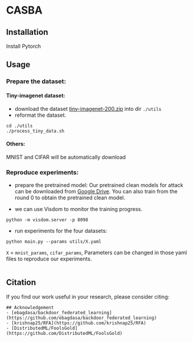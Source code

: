 # CASBA


## Installation
Install Pytorch

## Usage
### Prepare the dataset:

#### Tiny-imagenet dataset:

- download the dataset [tiny-imagenet-200.zip](https://tiny-imagenet.herokuapp.com/) into dir `./utils` 
- reformat the dataset.
```
cd ./utils
./process_tiny_data.sh
```

#### Others:
MNIST and CIFAR will be automatically download

### Reproduce experiments: 

- prepare the pretrained model:
Our pretrained clean models for attack can be downloaded from [Google Drive](https://drive.google.com/file/d/1wcJ_DkviuOLkmr-FgIVSFwnZwyGU8SjH/view?usp=sharing). You can also train from the round 0 to obtain the pretrained clean model.

- we can use Visdom to monitor the training progress.
```
python -m visdom.server -p 8098
```

- run experiments for the four datasets:
```
python main.py --params utils/X.yaml
```
`X` = `mnist_params`, `cifar_params`, Parameters can be changed in those yaml files to reproduce our experiments.
```
```

## Citation
If you find our work useful in your research, please consider citing:
```
## Acknowledgement 
- [ebagdasa/backdoor_federated_learning](https://github.com/ebagdasa/backdoor_federated_learning)
- [krishnap25/RFA](https://github.com/krishnap25/RFA)
- [DistributedML/FoolsGold](https://github.com/DistributedML/FoolsGold)
